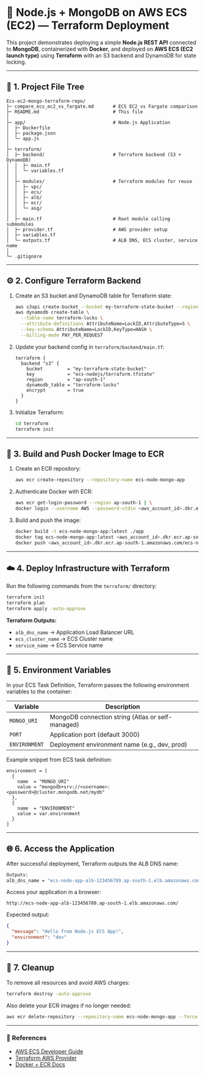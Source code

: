 # 🚀 Node.js + MongoDB on AWS ECS (EC2) — Terraform Deployment

This project demonstrates deploying a simple **Node.js REST API** connected to **MongoDB**, containerized with **Docker**, and deployed on **AWS ECS (EC2 launch type)** using **Terraform** with an S3 backend and DynamoDB for state locking.

---

## 📁 1. Project File Tree

```
Ecs-ec2-mongo-terraform-repo/
├─ compare_ecs_ec2_vs_fargate.md       # ECS EC2 vs Fargate comparison
├─ README.md                           # This file
│
├─ app/                                # Node.js Application
│  ├─ Dockerfile
│  ├─ package.json
│  └─ app.js
│
├─ terraform/
│  ├─ backend/                         # Terraform backend (S3 + DynamoDB)
│  │  ├─ main.tf
│  │  └─ variables.tf
│  │
│  ├─ modules/                         # Terraform modules for reuse
│  │  ├─ vpc/
│  │  ├─ ecs/
│  │  ├─ alb/
│  │  ├─ ecr/
│  │  └─ asg/
│  │
│  ├─ main.tf                          # Root module calling submodules
│  ├─ provider.tf                      # AWS provider setup
│  ├─ variables.tf
│  └─ outputs.tf                       # ALB DNS, ECS cluster, service name
│
└─ .gitignore
```

---

## ⚙️ 2. Configure Terraform Backend

1. Create an S3 bucket and DynamoDB table for Terraform state:

   ```bash
   aws s3api create-bucket --bucket my-terraform-state-bucket --region ap-south-1
   aws dynamodb create-table \
     --table-name terraform-locks \
     --attribute-definitions AttributeName=LockID,AttributeType=S \
     --key-schema AttributeName=LockID,KeyType=HASH \
     --billing-mode PAY_PER_REQUEST
   ```

2. Update your backend config in `terraform/backend/main.tf`:

   ```hcl
   terraform {
     backend "s3" {
       bucket         = "my-terraform-state-bucket"
       key            = "ecs-nodejs/terraform.tfstate"
       region         = "ap-south-1"
       dynamodb_table = "terraform-locks"
       encrypt        = true
     }
   }
   ```

3. Initialize Terraform:

   ```bash
   cd terraform
   terraform init
   ```

---

## 🐳 3. Build and Push Docker Image to ECR

1. Create an ECR repository:

   ```bash
   aws ecr create-repository --repository-name ecs-node-mongo-app
   ```

2. Authenticate Docker with ECR:

   ```bash
   aws ecr get-login-password --region ap-south-1 | \
   docker login --username AWS --password-stdin <aws_account_id>.dkr.ecr.ap-south-1.amazonaws.com
   ```

3. Build and push the image:

   ```bash
   docker build -t ecs-node-mongo-app:latest ./app
   docker tag ecs-node-mongo-app:latest <aws_account_id>.dkr.ecr.ap-south-1.amazonaws.com/ecs-node-mongo-app:latest
   docker push <aws_account_id>.dkr.ecr.ap-south-1.amazonaws.com/ecs-node-mongo-app:latest
   ```

---

## ☁️ 4. Deploy Infrastructure with Terraform

Run the following commands from the `terraform/` directory:

```bash
terraform init
terraform plan
terraform apply -auto-approve
```

**Terraform Outputs:**

* `alb_dns_name` → Application Load Balancer URL
* `ecs_cluster_name` → ECS Cluster name
* `service_name` → ECS Service name

---

## 🔐 5. Environment Variables

In your ECS Task Definition, Terraform passes the following environment variables to the container:

| Variable      | Description                                       |
| ------------- | ------------------------------------------------- |
| `MONGO_URI`   | MongoDB connection string (Atlas or self-managed) |
| `PORT`        | Application port (default 3000)                   |
| `ENVIRONMENT` | Deployment environment name (e.g., dev, prod)     |

Example snippet from ECS task definition:

```hcl
environment = [
  {
    name  = "MONGO_URI"
    value = "mongodb+srv://<username>:<password>@cluster.mongodb.net/mydb"
  },
  {
    name  = "ENVIRONMENT"
    value = var.environment
  }
]
```

---

## 🌐 6. Access the Application

After successful deployment, Terraform outputs the ALB DNS name:

```bash
Outputs:
alb_dns_name = "ecs-node-app-alb-123456789.ap-south-1.elb.amazonaws.com"
```

Access your application in a browser:

```
http://ecs-node-app-alb-123456789.ap-south-1.elb.amazonaws.com/
```

Expected output:

```json
{
  "message": "Hello from Node.js ECS App!",
  "environment": "dev"
}
```

---

## 🧹 7. Cleanup

To remove all resources and avoid AWS charges:

```bash
terraform destroy -auto-approve
```

Also delete your ECR images if no longer needed:

```bash
aws ecr delete-repository --repository-name ecs-node-mongo-app --force
```

---

### 📘 References

* [AWS ECS Developer Guide](https://docs.aws.amazon.com/ecs/latest/developerguide/)
* [Terraform AWS Provider](https://registry.terraform.io/providers/hashicorp/aws/latest/docs)
* [Docker + ECR Docs](https://docs.aws.amazon.com/AmazonECR/latest/userguide/docker-push-ecr-image.html)
